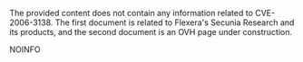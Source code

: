 The provided content does not contain any information related to CVE-2006-3138. The first document is related to Flexera's Secunia Research and its products, and the second document is an OVH page under construction.

NOINFO